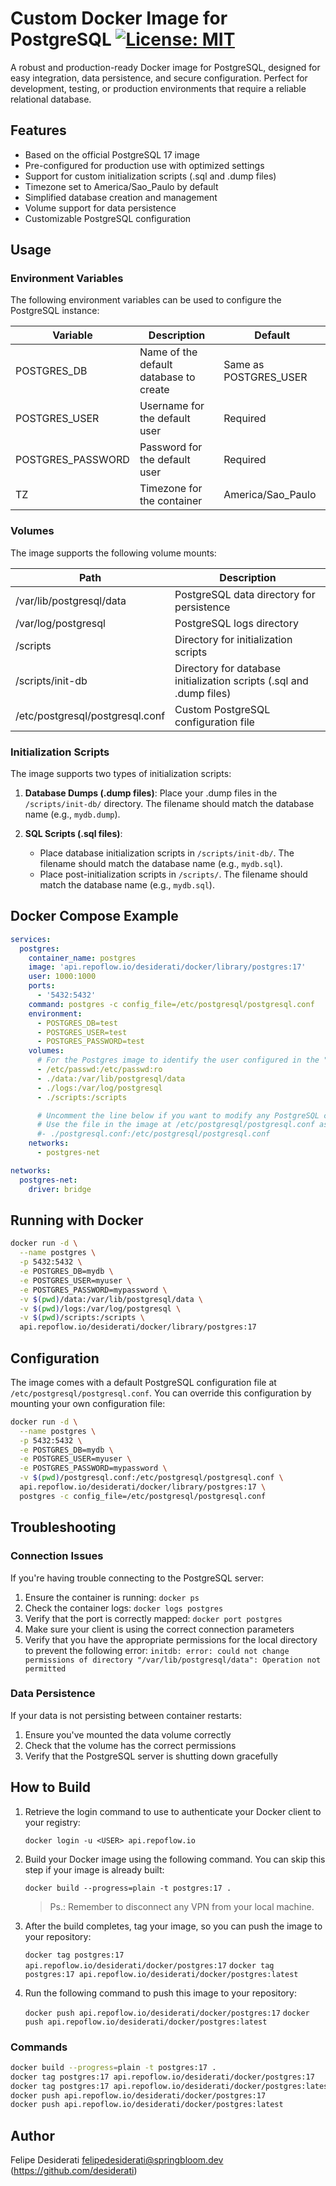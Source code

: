 # Custom Docker Image for PostgreSQL [![License: MIT](https://img.shields.io/badge/License-MIT-yellow.svg)](LICENSE)

A robust and production-ready Docker image for PostgreSQL, designed for easy integration,
data persistence, and secure configuration.
Perfect for development, testing, or production environments that require a reliable relational database.

## Features

- Based on the official PostgreSQL 17 image
- Pre-configured for production use with optimized settings
- Support for custom initialization scripts (.sql and .dump files)
- Timezone set to America/Sao_Paulo by default
- Simplified database creation and management
- Volume support for data persistence
- Customizable PostgreSQL configuration

## Usage

### Environment Variables

The following environment variables can be used to configure the PostgreSQL instance:

| Variable          | Description                            | Default               |
|-------------------|----------------------------------------|-----------------------|
| POSTGRES_DB       | Name of the default database to create | Same as POSTGRES_USER |
| POSTGRES_USER     | Username for the default user          | Required              |
| POSTGRES_PASSWORD | Password for the default user          | Required              |
| TZ                | Timezone for the container             | America/Sao_Paulo     |

### Volumes

The image supports the following volume mounts:

| Path                            | Description                                                          |
|---------------------------------|----------------------------------------------------------------------|
| /var/lib/postgresql/data        | PostgreSQL data directory for persistence                            |
| /var/log/postgresql             | PostgreSQL logs directory                                            |
| /scripts                        | Directory for initialization scripts                                 |
| /scripts/init-db                | Directory for database initialization scripts (.sql and .dump files) |
| /etc/postgresql/postgresql.conf | Custom PostgreSQL configuration file                                 |

### Initialization Scripts

The image supports two types of initialization scripts:

1. **Database Dumps (.dump files)**: Place your .dump files in the `/scripts/init-db/` directory.
   The filename should match the database name (e.g., `mydb.dump`).

2. **SQL Scripts (.sql files)**:
    - Place database initialization scripts in `/scripts/init-db/`.
      The filename should match the database name (e.g., `mydb.sql`).
    - Place post-initialization scripts in `/scripts/`. The filename should match the database name (e.g., `mydb.sql`).

## Docker Compose Example

```yaml
services:
  postgres:
    container_name: postgres
    image: 'api.repoflow.io/desiderati/docker/library/postgres:17'
    user: 1000:1000
    ports:
      - '5432:5432'
    command: postgres -c config_file=/etc/postgresql/postgresql.conf
    environment:
      - POSTGRES_DB=test
      - POSTGRES_USER=test
      - POSTGRES_PASSWORD=test
    volumes:
      # For the Postgres image to identify the user configured in the "user: xxxx:xxxx" parameter.
      - /etc/passwd:/etc/passwd:ro
      - ./data:/var/lib/postgresql/data
      - ./logs:/var/log/postgresql
      - ./scripts:/scripts

      # Uncomment the line below if you want to modify any PostgreSQL configuration parameter.
      # Use the file in the image at /etc/postgresql/postgresql.conf as a reference.
      #- ./postgresql.conf:/etc/postgresql/postgresql.conf
    networks:
      - postgres-net

networks:
  postgres-net:
    driver: bridge
```

## Running with Docker

```bash
docker run -d \
  --name postgres \
  -p 5432:5432 \
  -e POSTGRES_DB=mydb \
  -e POSTGRES_USER=myuser \
  -e POSTGRES_PASSWORD=mypassword \
  -v $(pwd)/data:/var/lib/postgresql/data \
  -v $(pwd)/logs:/var/log/postgresql \
  -v $(pwd)/scripts:/scripts \
  api.repoflow.io/desiderati/docker/library/postgres:17
```

## Configuration

The image comes with a default PostgreSQL configuration file at `/etc/postgresql/postgresql.conf`.
You can override this configuration by mounting your own configuration file:

```bash
docker run -d \
  --name postgres \
  -p 5432:5432 \
  -e POSTGRES_DB=mydb \
  -e POSTGRES_USER=myuser \
  -e POSTGRES_PASSWORD=mypassword \
  -v $(pwd)/postgresql.conf:/etc/postgresql/postgresql.conf \
  api.repoflow.io/desiderati/docker/library/postgres:17 \
  postgres -c config_file=/etc/postgresql/postgresql.conf
```

## Troubleshooting

### Connection Issues

If you're having trouble connecting to the PostgreSQL server:

1. Ensure the container is running: `docker ps`
2. Check the container logs: `docker logs postgres`
3. Verify that the port is correctly mapped: `docker port postgres`
4. Make sure your client is using the correct connection parameters
5. Verify that you have the appropriate permissions for the local directory to prevent the following error:
   `initdb: error: could not change permissions of directory "/var/lib/postgresql/data": Operation not permitted`

### Data Persistence

If your data is not persisting between container restarts:

1. Ensure you've mounted the data volume correctly
2. Check that the volume has the correct permissions
3. Verify that the PostgreSQL server is shutting down gracefully

## How to Build

1. Retrieve the login command to use to authenticate your Docker client to your registry:

   `docker login -u <USER> api.repoflow.io`

2. Build your Docker image using the following command. You can skip this step if your image is already built:

   `docker build --progress=plain -t postgres:17 .`

   > Ps.: Remember to disconnect any VPN from your local machine.

3. After the build completes, tag your image, so you can push the image to your repository:

   `docker tag postgres:17 api.repoflow.io/desiderati/docker/postgres:17`
   `docker tag postgres:17 api.repoflow.io/desiderati/docker/postgres:latest`

4. Run the following command to push this image to your repository:

   `docker push api.repoflow.io/desiderati/docker/postgres:17`
   `docker push api.repoflow.io/desiderati/docker/postgres:latest`

### Commands

   ```bash
   docker build --progress=plain -t postgres:17 .
   docker tag postgres:17 api.repoflow.io/desiderati/docker/postgres:17
   docker tag postgres:17 api.repoflow.io/desiderati/docker/postgres:latest
   docker push api.repoflow.io/desiderati/docker/postgres:17
   docker push api.repoflow.io/desiderati/docker/postgres:latest
   ```

## Author

Felipe Desiderati <felipedesiderati@springbloom.dev> (https://github.com/desiderati)
